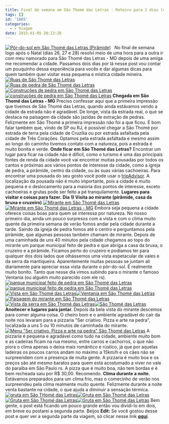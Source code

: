 ```yaml
---
title: Final de semana em São Thomé das Letras - Roteiro para 2 dias (dia 1)
tags: []
id: '1865'
categories:
  - - Viagem
date: 2015-01-05 20:13:26
---
```


[![Pôr-do-sol em São Thomé das Letras (Pirâmide)](http://natalia.blog.br/wp-content/uploads/2015/01/42-1024x768.jpg)](http://natalia.blog.br/wp-content/uploads/2015/01/42.jpg)   No final de semana logo após o Natal (dias 26, 27 e 28) resolvi meio de uma hora para a outra ir com meu namorado para São Thomé das Letras - MG depois de uma amiga me recomendar a cidade. Passamos dois dias por lá nesse post vou contar um pouquinho dessa experiência para vocês e dar algumas dicas para quem também quer visitar essa pequena e mística cidade mineira. [![Ruas de São Thomé das Letras](http://natalia.blog.br/wp-content/uploads/2015/01/07.jpg)](http://natalia.blog.br/wp-content/uploads/2015/01/07.jpg)[![Ruas de pedra de São Thomé das Letras](http://natalia.blog.br/wp-content/uploads/2015/01/04.jpg)](http://natalia.blog.br/wp-content/uploads/2015/01/04.jpg)[![Construções de pedra em São Thomé das Letras ](http://natalia.blog.br/wp-content/uploads/2015/01/08.jpg)](http://natalia.blog.br/wp-content/uploads/2015/01/08.jpg)[![construções de pedra em São Thomé das Letras ](http://natalia.blog.br/wp-content/uploads/2015/01/10.jpg)](http://natalia.blog.br/wp-content/uploads/2015/01/10.jpg) **Chegada em São Thomé das Letras - MG** Preciso confessar aqui que a primeira impressão que tivemos de São Thomé das Letras, quando ainda estávamos vendo a cidade da estrada não é agradável. De longe, vista da estrada real, o que se destaca na paisagem da cidade são jazidas de extração de pedras. Felizmente em São Thomé a primeira impressão não foi a que ficou. É bom falar também que, vindo de SP ou RJ, é possível chegar a São Thomé por estrada de terra pela cidade de Cruzília ou por estrada asfaltada pela cidade de Três Corações. Optamos pela estrada asfaltada e mesmo assim ao longo do caminho tivemos contato com a natureza, pois a estrada é muito bonita e verde. **Onde ficar em São Thomé das Letras?** Encontrar um lugar para ficar na cidade não é difícil, como o turismo é uma das principais fontes de renda da cidade você vai encontrar muitas pousadas por todos os cantos e próximas aos vários pontos de interesse da cidade, como a igreja de pedra, a pirâmide, centro da cidade, ou às suas várias cachoeiras. Para encontrar uma pousada do seu gosto você pode usar o [tripAdvisor](http://www.tripadvisor.com.br/Hotels-g1102708-Sao_Thome_das_Letras_State_of_Minas_Gerais-Hotels.html%20 "tripAdvisor"). A localização da pousada não é muito importante, pois a cidade é muito pequena e o deslocamento para a maioria dos pontos de interesse, exceto cachoeiras e grutas pode ser feito a pé tranquilamente. **Lugares para visitar e coisas para fazer.** **Dia 1) Visita ao mirante (pirâmide, casa da bruxa e cruzeiro)** [![Mirante em São Thomé das Letras ](http://natalia.blog.br/wp-content/uploads/2015/01/28.jpg)](http://natalia.blog.br/wp-content/uploads/2015/01/28.jpg)[![Mirante em São Thomé das Letras - MG](http://natalia.blog.br/wp-content/uploads/2015/01/29.jpg)](http://natalia.blog.br/wp-content/uploads/2015/01/29.jpg) Embora seja pequena a cidade oferece coisas boas para quem se interessa por natureza. No nosso primeiro dia, ainda um pouco surpresos com a vista e com o clima muito quente da primeira semana de verão fomos andar pela cidade durante a tarde. Saindo da igreja de pedra fomos até o centro e perguntamos pela pirâmide, que algumas pessoas também chamam de mirante. Depois de uma caminhada de uns 40 minutos pela cidade chegamos ao topo do mirante um parque municipal feito de pedra e que abriga a casa da bruxa, o cruzeiro e a pirâmide. Ficamos perto do cruzeiro e podíamos ter para qualquer dos dois lados que olhássemos uma vista espetacular de vales e da serra da mantiqueira. Aparentemente muitas pessoas se juntam ali diariamente para apreciar essa vista durante o pôr-do-sol. É realmente muito bonito. Tanto que nesse dia vimos subindo para o mirante o famoso Ventania (ou alguém muito parecido com ele rs). [![parque municipal feito de pedra em São Thomé das Letras](http://natalia.blog.br/wp-content/uploads/2015/01/19.jpg)](http://natalia.blog.br/wp-content/uploads/2015/01/19.jpg)[![parque municipal feito de pedra em São Thomé das Letras](http://natalia.blog.br/wp-content/uploads/2015/01/20.jpg)](http://natalia.blog.br/wp-content/uploads/2015/01/20.jpg)[![Vista em São Thomé das Letras](http://natalia.blog.br/wp-content/uploads/2015/01/39.jpg)](http://natalia.blog.br/wp-content/uploads/2015/01/39.jpg)[![Ventania em São Thomé das Letras](http://natalia.blog.br/wp-content/uploads/2015/01/38.jpg)](http://natalia.blog.br/wp-content/uploads/2015/01/38.jpg)[![Paisagem do mirante em São Thomé das Letras ](http://natalia.blog.br/wp-content/uploads/2015/01/35.jpg)](http://natalia.blog.br/wp-content/uploads/2015/01/35.jpg)[![Vista da serra em São Thomé das Letras ](http://natalia.blog.br/wp-content/uploads/2015/01/33.jpg)](http://natalia.blog.br/wp-content/uploads/2015/01/33.jpg)[![São Thomé das Letras ](http://natalia.blog.br/wp-content/uploads/2015/01/41.jpg)](http://natalia.blog.br/wp-content/uploads/2015/01/41.jpg) **Anoitecer e lugares para jantar.** Depois da bela vista do mirante descemos para comer alguma coisa. O cheiro bom e o ambiente agradável do cair da noite nos levaram para a pizzaria "Ser criativo. Pizza e arte na pedra", localizada a uns 5 ou 10 minutos de caminhada do mirante. [![Menu "Ser criativo. Pizza e arte na pedra" São Thomé das Letras ](http://natalia.blog.br/wp-content/uploads/2015/01/44.jpg)](http://natalia.blog.br/wp-content/uploads/2015/01/44.jpg) A pizzaria é pequena e agradável como tudo na cidade, ambiente muito bom e as cadeiras ficam na rua mesmo, entre carros e cachorros, o que não piora o clima apenas o deixa mais romântico e rústico, já que por aquelas ladeiras os poucos carros andam no máximo a 15km/h e os cães não se surpreendem com a presença de muita gente. A pizzaria é muito boa e os preços são até mesmo baratos para quem está acostumado a viver no vale do paraíba em São Paulo rs. A pizza que é muito boa, não tem bordas e é bem recheada saiu por R$ 30,00. Recomendo. **Clima durante a noite.** Estávamos preparados para um clima frio, mas o comecinho de verão nos surpreendeu pela clima realmente muito quente. Felizmente durante a noite venta bastante na cidade, o que ajuda a diminuir a sensação térmica. [![gruta em São THomé das Letras ](http://natalia.blog.br/wp-content/uploads/2015/01/16.jpg)](http://natalia.blog.br/wp-content/uploads/2015/01/16.jpg)[![Gruta em São Thomé das Letras](http://natalia.blog.br/wp-content/uploads/2015/01/11.jpg)](http://natalia.blog.br/wp-content/uploads/2015/01/11.jpg)[![Gruta em São Thomé das Letras](http://natalia.blog.br/wp-content/uploads/2015/01/12.jpg)](http://natalia.blog.br/wp-content/uploads/2015/01/12.jpg)[![Gruta em São Thomé das Letras](http://natalia.blog.br/wp-content/uploads/2015/01/17.jpg)](http://natalia.blog.br/wp-content/uploads/2015/01/17.jpg) Bem gente, o post está ficando um pouco grande então vou dividi-lo em dois, em breve eu postarei a segunda parte. Beijos **Edit:** Se você gostou desse post e quer ver a segunda parte da viagem, só clicar nesse link _**[aqui](http://natalia.blog.br/2015/01/12/final-de-semana-em-sao-thome-das-letras-roteiro-para-2-dias-dia-2/ "aqui").**_